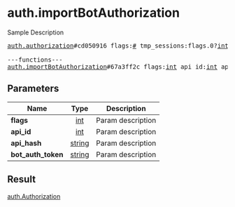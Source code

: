 # auth.importBotAuthorization

Sample Description

<pre>
<a href="../constructor/auth.authorization.md">auth.authorization</a>#cd050916 flags:<a href="../type/#.md">#</a> tmp_sessions:flags.0?<a href="../type/int.md">int</a> user:<a href="../type/User.md">User</a> = <a href="../type/auth.Authorization.md">auth.Authorization</a>;

---functions---
<a href="../method/auth.importBotAuthorization.md">auth.importBotAuthorization</a>#67a3ff2c flags:<a href="../type/int.md">int</a> api_id:<a href="../type/int.md">int</a> api_hash:<a href="../type/string.md">string</a> bot_auth_token:<a href="../type/string.md">string</a> = <a href="../type/auth.Authorization.md">auth.Authorization</a>;</pre>
## Parameters

| Name | Type | Description |
|------|:----:|-------------|
| **flags** | <a href="../type/int.md">int</a> | Param description |
| **api_id** | <a href="../type/int.md">int</a> | Param description |
| **api_hash** | <a href="../type/string.md">string</a> | Param description |
| **bot_auth_token** | <a href="../type/string.md">string</a> | Param description |

## Result

<a href="../type/auth.Authorization.md">auth.Authorization</a>

